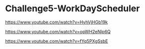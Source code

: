 # Challenge5-WorkDayScheduler
https://www.youtube.com/watch?v=HyhVjHGb19k

https://www.youtube.com/watch?v=opWH2eNlp6Q

https://www.youtube.com/watch?v=fYq5PXgSsbE


